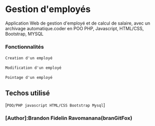 # Gestion d'employés
Application Web de gestion d'employé et de calcul de salaire, avec un archivage automatique.coder en POO PHP, Javascript, HTML/CSS, Bootstrap, MYSQL
### Fonctionnalités
`Creation d'un employé`
<img src='' >

`Modification d'un employé`
<img src='' >

 `Pointage d'un employé`
<img src='' >




## Techos utilisé

[`POO/PHP javascript HTML/CSS Bootstrap Mysql`]


 ### [Author]:Brandon Fidelin Ravomanana(branGitFox)
